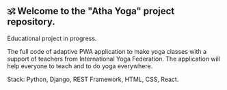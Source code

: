 ## 🕉 Welcome to the "Atha Yoga" project repository.

Educational project in progress.

The full code of adaptive PWA application to make yoga classes with a support of teachers from International Yoga Federation. The application will help everyone to teach and to do yoga everywhere.

Stack: Python, Django, REST Framework, HTML, CSS, React.
